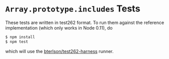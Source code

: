 # `Array.prototype.includes` Tests

These tests are written in test262 format. To run them against the reference implementation (which only works in Node 0.11), do

```bash
$ npm install
$ npm test
```

which will use the [bterlson/test262-harness](https://github.com/bterlson/test262-harness) runner.

